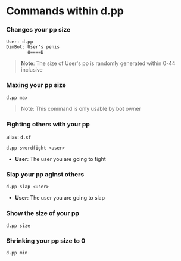 # Commands within d.pp
### Changes your pp size
```
User: d.pp 
DimBot: User's penis
        8====D
```
> **Note**: The size of User's pp is randomly generated within 0-44 inclusive
### Maxing your pp size
```
d.pp max
```
> Note: This command is only usable by bot owner
### Fighting others with your pp
alias: `d.sf` 
```
d.pp swordfight <user>
```
* **User**: The user you are going to fight
### Slap your pp aginst others
```
d.pp slap <user>
```
* **User**: The user you are going to slap
### Show the size of your pp
```
d.pp size
```
### Shrinking your pp size to 0
```
d.pp min
```
